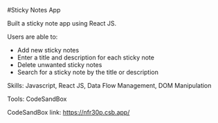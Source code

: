 #Sticky Notes App

Built a sticky note app using React JS. 

Users are able to:
- Add new sticky notes
- Enter a title and description for each sticky note
- Delete unwanted sticky notes
- Search for a sticky note by the title or description

Skills: Javascript, React JS, Data Flow Management, DOM Manipulation

Tools: CodeSandBox

CodeSandBox link: https://nfr30p.csb.app/
